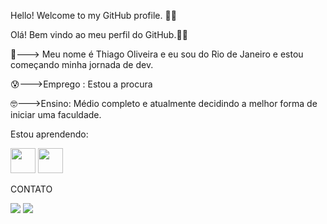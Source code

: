 Hello! Welcome to my GitHub profile. 🐱‍💻

Olá! Bem vindo ao meu perfil do GitHub.🐱‍💻

👻---> Meu nome é Thiago Oliveira e eu sou do Rio de Janeiro e estou começando minha jornada de dev.

😰--->Emprego : Estou a procura

🤓--->Ensino: Médio completo e atualmente decidindo a melhor forma de iniciar uma faculdade.

Estou aprendendo:

<img src="https://cdn.jsdelivr.net/gh/devicons/devicon@latest/icons/python/python-original-wordmark.svg" width="40" height="40"/> <img src="https://cdn.jsdelivr.net/gh/devicons/devicon@latest/icons/html5/html5-original-wordmark.svg" width="40" height="40" />

CONTATO

<a href="https://instagram.com/thiago_643_" target="_blank"><img loading="lazy" src="https://img.shields.io/badge/-Instagram-%23E4405F?style=for-the-badge&logo=instagram&logoColor=white" target="_blank"></a>
<a href = "mailto:thiago.or@gmail.com"><img loading="lazy" src="https://img.shields.io/badge/Gmail-D14836?style=for-the-badge&logo=gmail&logoColor=white" target="_blank"></a>
